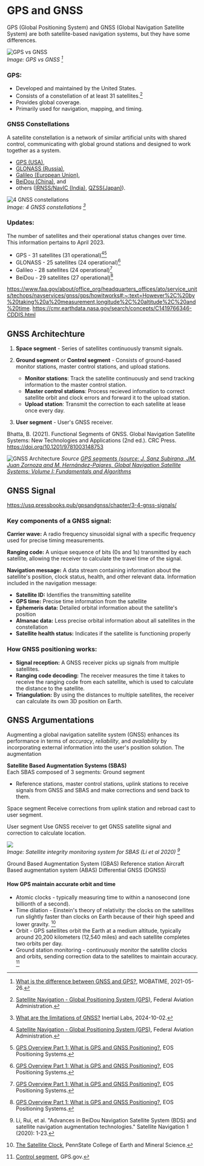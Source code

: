 # GPS and GNSS

GPS (Global Positioning System) and GNSS (Global Navigation Satellite System) are both satellite-based navigation systems, but they have some differences.

![GPS vs GNSS](../../assets/images/gnss/gps_vs_gnss.png)<br>
*Image: GPS vs GNSS [^1]*

### GPS:
* Developed and maintained by the United States.
* Consists of a constellation of at least 31 satellites.[^2]
* Provides global coverage.
* Primarily used for navigation, mapping, and timing.

### GNSS Constellations
A satellite constellation is a network of similar artificial units with shared control, communicating with global ground stations and designed to work together as a system.

* [GPS (USA)](https://www.faa.gov/about/office_org/headquarters_offices/ato/service_units/techops/navservices/gnss/gps), 
* [GLONASS (Russia)](https://glonass-iac.ru/en/about_glonass/), 
* [Galileo (European Union)](https://www.euspa.europa.eu/eu-space-programme/galileo), 
* [BeiDou (China)](http://en.beidou.gov.cn/), and 
* others ([IRNSS/NavIC (India)](https://www.ursc.gov.in/navigation/irnss.jsp),
[QZSS(Japan)](https://qzss.go.jp/en/overview/services/sv02_why.html)).


![4 GNSS constellations](../../assets/images/gnss/gnss_constellations.png)<br>
*Image: 4 GNSS constellations [^5]*<br>

### Updates:<br>
The number of satellites and their operational status changes over time. This information pertains to April 2023.
* GPS - 31 satellites (31 operational)[^2][^6]<br>
* GLONASS - 25 satellites (24 operational)[^6]<br>
* Galileo - 28 satellites (24 operational)[^6]<br>
* BeiDou - 29 satellites (27 operational)[^6]<br>

https://www.faa.gov/about/office_org/headquarters_offices/ato/service_units/techops/navservices/gnss/gps/howitworks#:~:text=However%2C%20by%20taking%20a%20measurement,longitude%2C%20altitude%2C%20and%20time.
https://cmr.earthdata.nasa.gov/search/concepts/C1419766346-CDDIS.html

## GNSS Architechture
1. **Space segment** - 
Series of satellites continuously transmit signals.

2. **Ground segment** or **Control segment** - 
Consists of ground-based monitor stations, master control stations, and upload stations.
    * **Monitor stations**: Track the satellite continuously and send tracking information to the master control station. 
    * **Master control stations**: Process recieved infomation to correct satellite orbit and clock errors and forward it to the upload station.
    * **Upload station**: Transmit the correction to each satellite at lease once every day.

3. **User segment** - User's GNSS receiver.

Bhatta, B. (2021). Functional Segments of GNSS. Global Navigation Satellite Systems: New Technologies and Applications (2nd ed.). CRC Press. https://doi.org/10.1201/9781003148753

![GNSS Architecture](../../assets/images/gnss/gnss_architecture.png)
*Source [GPS segments (source: J. Sanz Subirana, JM. Juan Zornoza and M. Hernández-Pajares, Global Navigation Satellite Systems: Volume I: Fundamentals and Algorithms]()*

## GNSS Signal
https://usq.pressbooks.pub/gpsandgnss/chapter/3-4-gnss-signals/
### Key components of a GNSS signal:
**Carrier wave:**
A radio frequency sinusoidal signal with a specific frequency used for precise timing measurements. 

**Ranging code:**
A unique sequence of bits (0s and 1s) transmitted by each satellite, allowing the receiver to calculate the travel time of the signal. 

**Navigation message:**
A data stream containing information about the satellite's position, clock status, health, and other relevant data. 
Information included in the navigation message:

- **Satellite ID:** Identifies the transmitting satellite
- **GPS time:** Precise time information from the satellite
- **Ephemeris data:** Detailed orbital information about the satellite's position
- **Almanac data:** Less precise orbital information about all 
satellites in the constellation
- **Satellite health status:** Indicates if the satellite is functioning properly 

### How GNSS positioning works:
- **Signal reception:** A GNSS receiver picks up signals from multiple satellites. 
- **Ranging code decoding:** The receiver measures the time it takes to receive the ranging code from each satellite, which is used to calculate the distance to the satellite. 
- **Triangulation:** By using the distances to multiple satellites, the receiver can calculate its own 3D position on Earth. 


## GNSS Argumentations
Augmenting a global navigation satellite system (GNSS) enhances its performance in terms of *accuracy*, *reliability*, and *availability* by incorporating external information into the user's position solution. The augmentation 

**Satellite Based Augmentation Systems (SBAS)**<br>
Each SBAS composed of 3 segments:
Ground segment
* Reference stations, master control stations, uplink stations
to receive signals from GNSS and SBAS and make corrections and send back to them.

Space segment
Receive corrections from uplink station and rebroad cast to user segment.

User segment
Use GNSS receiver to get GNSS satellite signal and correction to calculate location.

![](../../assets/images/gnss/gnss_sbas.png)<br>
*Image: Satellite integrity monitoring system for SBAS (Li et al 2020) [^7]*

Ground Based Augmentation System (GBAS)
Reference station
Aircraft Based augmentation system (ABAS)
Differential GNSS (DGNSS)

#### How GPS maintain accurate orbit and time
* Atomic clocks - typically measuring time to within a nanosecond (one billionth of a second). 
* Time dilation - Einstein's theory of relativity: the clocks on the satellites run slightly faster than clocks on 
Earth because of their high speed and lower gravity. [^3] 
* Orbit - GPS satellites orbit the Earth at a medium altitude, typically around 20,200 kilometers (12,540 miles)
and each satellite completes two orbits per day.
* Ground station monitoring - continuously monitor the satellite clocks and orbits, sending correction data to the 
satellites to maintain accuracy. [^4]

[^1]: [What is the difference between GNSS and GPS?](https://www.mobatime.com/article/difference-between-gnss-and-gps/), MOBATIME, 2021-05-26. 

[^2]: [Satellite Navigation - Global Positioning System (GPS)](https://www.faa.gov/about/office_org/headquarters_offices/ato/service_units/techops/navservices/gnss/gps#:~:text=Currently%2031%20GPS%20satellites%20orbitand%20in%20all%20weather%20conditions), Federal Aviation Administration.

[^3]: [The Satellite Clock](https://www.e-education.psu.edu/geog862/node/1714#:~:text=However%2C%20this%20apparent%20slowing%20of,about%2045%20microseconds%20a%20day.), PennState College of Earth and Mineral Science.

[^4]: [Control segment](https://www.gps.gov/systems/gps/control/), GPS.gov.

[^5]: [What are the limitations of GNSS?](https://inertiallabs.com/what-are-the-limitations-of-gnss/) Inertial Labs, 2024-10-02.

[^6]: [GPS Overview Part 1: What is GPS and GNSS Positioning?](https://eos-gnss.com/knowledge-base/gps-overview-1-what-is-gps-and-gnss-positioning), EOS Positioning Systems.

[^7]: Li, Rui, et al. "Advances in BeiDou Navigation Satellite System (BDS) and satellite navigation augmentation technologies." Satellite Navigation 1 (2020): 1-23.